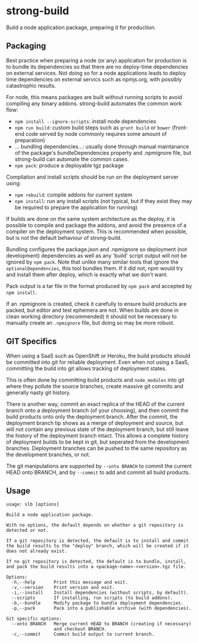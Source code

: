 # strong-build

Build a node application package, preparing it for production.

## Packaging

Best practice when preparing a node (or any) application for production is to
bundle its dependencies so that there are no deploy-time dependencies on
external services.  Not doing so for a node applications leads to deploy time
dependencies on external servics such as npmjs.org, with possibly catastrophic
results.

For node, this means packages are built without running scripts to avoid
compiling any binary addons. strong-build automates the common work flow:

- `npm install --ignore-scripts`: install node dependencies
- `npm run build`: custom build steps such as `grunt build` or `bower`
  (front-end code served by node commonly requires some amount of preparation)
- ... bundling dependencies...: usually done through manual maintanance of the
  package's bundleDependencies property and .npmignore file, but strong-build
  can automate the common cases.
- `npm pack`: produce a deployable tgz package

Compilation and install scripts should be run on the deployment server using:

- `npm rebuild`: compile addons for current system
- `npm install`: run any install scripts (not typical, but if they exist
  they may be required to prepare the application for running)

If builds are done on the same system architecture as the deploy, it is possible
to compile and package the addons, and avoid the presence of a compiler on the
deployment system. This is recommended when possible, but is not the default
behaviour of strong-build.

Bundling configures the package.json and .npmignore so deployment (not
development) dependencies as well as any 'build' script output will
not be ignored by `npm pack`. Note that unlike many similar tools that ignore
the `optionalDependencies`, this tool bundles them. If it did not, npm would
try and install them after deploy, which is exactly what we don't want.

Pack output is a tar file in the format produced by `npm pack` and
accepted by `npm install`.

If an .npmignore is created, check it carefully to ensure build products are
packed, but editor and test ephemera are not. When builds are done in clean
working directory (recommended) it should not be necessary to manually create an
`.npmignore` file, but doing so may be more robust.

## GIT Specifics

When using a SaaS such as OpenShift or Heroku, the build products should be
committed into git for reliable deployment. Even when not using a SaaS,
committing the build into git allows tracking of deployment states.

This is often done by committing build products and `node_modules` into
git where they pollute the source branches, create massive git commits and
generally nasty git history.

There is another way, commit an exact replica of the HEAD of the current branch
onto a deployment branch (of your choosing), and then commit the build products
onto only the deployment branch. After the commit, the deployment branch tip
shows as a merge of deployment and source, but will not contain any previous
state of the deployment branch, but still leave the history of the deployment
branch intact. This allows a complete history of deployment builds to be kept in
git, but seperated from the development branches. Deployment branches can be
pushed to the same repository as the development branches, or not.

The git manipulations are supported by `--onto BRANCH` to commit the current
HEAD onto BRANCH, and by `--commit` to add and commit all build products.

## Usage

```
usage: slb [options]

Build a node application package.

With no options, the default depends on whether a git repository is
detected or not.

If a git repository is detected, the default is to install and commit
the build results to the "deploy" branch, which will be created if it
does not already exist.

If no git repository is detected, the default is to bundle, install,
and pack the build results into a <package-name>-<version>.tgz file.

Options:
  -h,--help       Print this message and exit.
  -v,--version    Print version and exit.
  -i,--install    Install dependencies (without scripts, by default).
  --scripts       If installing, run scripts (to build addons).
  -b,--bundle     Modify package to bundle deployment dependencies.
  -p,--pack       Pack into a publishable archive (with dependencies).

Git specific options:
  --onto BRANCH   Merge current HEAD to BRANCH (creating if necessary)
                  and checkout BRANCH.
  -c,--commit     Commit build output to current branch.
```
